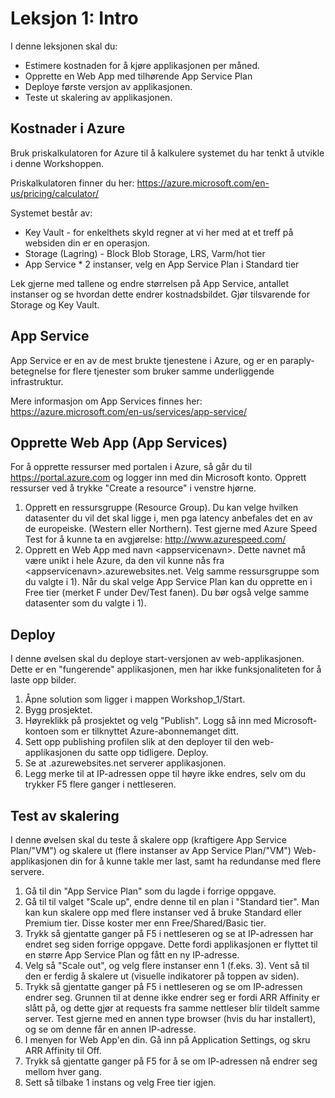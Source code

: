 # Leksjon 1: Intro

I denne leksjonen skal du:

* Estimere kostnaden for å kjøre applikasjonen per måned. 
* Opprette en Web App med tilhørende App Service Plan
* Deploye første versjon av applikasjonen.
* Teste ut skalering av applikasjonen.


## Kostnader i Azure

Bruk priskalkulatoren for Azure til å kalkulere systemet du har tenkt å utvikle i denne Workshoppen. 

Priskalkulatoren finner du her: https://azure.microsoft.com/en-us/pricing/calculator/

Systemet består av:
* Key Vault - for enkelthets skyld regner at vi her med at et treff på websiden din er en operasjon.
* Storage (Lagring) - Block Blob Storage, LRS, Varm/hot tier
* App Service * 2 instanser, velg en App Service Plan i Standard tier

Lek gjerne med tallene og endre størrelsen på App Service, antallet instanser og se hvordan dette endrer kostnadsbildet. Gjør tilsvarende for Storage og Key Vault.

## App Service

App Service er en av de mest brukte tjenestene i Azure, og er en paraply-betegnelse for flere tjenester som bruker samme underliggende infrastruktur.

Mere informasjon om App Services finnes her: https://azure.microsoft.com/en-us/services/app-service/

## Opprette Web App (App Services)

For å opprette ressurser med portalen i Azure, så går du til https://portal.azure.com og logger inn med din Microsoft konto. Opprett ressurser ved å trykke "Create a resource" i venstre hjørne.

1. Opprett en ressursgruppe (Resource Group). Du kan velge hvilken datasenter du vil det skal ligge i, men pga latency anbefales det en av de europeiske. (Western eller Northern). Test gjerne med Azure Speed Test for å kunne ta en avgjørelse: http://www.azurespeed.com/
2. Opprett en Web App med navn &lt;appservicenavn&gt;. Dette navnet må være unikt i hele Azure, da den vil kunne nås fra &lt;appservicenavn&gt;.azurewebsites.net. Velg samme ressursgruppe som du valgte i 1). Når du skal velge App Service Plan kan du opprette en i Free tier (merket F under Dev/Test fanen). Du bør også velge samme datasenter som du valgte i 1).
 

##  Deploy 

I denne øvelsen skal du deploye start-versjonen av web-applikasjonen. Dette er en "fungerende" applikasjonen, men har ikke funksjonaliteten for å laste opp bilder.

1. Åpne solution som ligger i mappen Workshop_1/Start.
2. Bygg prosjektet. 
3. Høyreklikk på prosjektet og velg "Publish". Logg så inn med Microsoft-kontoen som er tilknyttet Azure-abonnemanget ditt.
4. Sett opp publishing profilen slik at den deployer til den web-applikasjonen du satte opp tidligere. Deploy.
5. Se at <appservicenavn>.azurewebsites.net serverer applikasjonen.
6. Legg merke til at IP-adressen oppe til høyre ikke endres, selv om du trykker F5 flere ganger i nettleseren.

## Test av skalering 

I denne øvelsen skal du teste å skalere opp (kraftigere App Service Plan/"VM") og skalere ut (flere instanser av App Service Plan/"VM") Web-applikasjonen din for å kunne takle mer last, samt ha redundanse med flere servere.

1. Gå til din "App Service Plan" som du lagde i forrige oppgave.
2. Gå til til valget "Scale up", endre denne til en plan i "Standard tier". Man kan kun skalere opp med flere instanser ved å bruke Standard eller Premium tier. Disse koster mer enn Free/Shared/Basic tier.
3. Trykk så gjentatte ganger på F5 i nettleseren og se at IP-adressen har endret seg siden forrige oppgave. Dette fordi applikasjonen er flyttet til en større App Service Plan og fått en ny IP-adresse.
4. Velg så "Scale out", og velg flere instanser enn 1 (f.eks. 3). Vent så til den er ferdig å skalere ut (visuelle indikatorer på toppen av siden).
5. Trykk så gjentatte ganger på F5 i nettleseren og se om IP-adressen endrer seg. Grunnen til at denne ikke endrer seg er fordi ARR Affinity er slått på, og dette gjør at requests fra samme nettleser blir tildelt samme server. Test gjerne med en annen type browser (hvis du har installert), og se om denne får en annen IP-adresse.
6. I menyen for Web App'en din. Gå inn på Application Settings, og skru ARR Affinity til Off.
7. Trykk så gjentatte ganger på F5 for å se om IP-adressen nå endrer seg mellom hver gang.
6. Sett så tilbake 1 instans og velg Free tier igjen.




